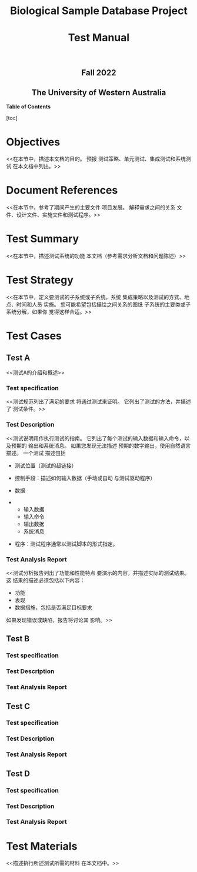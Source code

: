 

<center>
	<h1>
        Biological Sample Database Project
    </h1>
</center>
<center>
	<h1>
        Test Manual
    </h1>
</center>
<center>
    <p>
        <br>
    </p>
    <p>
        <h2>
       		Fall 2022
        </h2>
    </p>
	<h2>
		The University of Western Australia
	</h2>
</center>



**Table of Contents**

[toc]



# Objectives

<<在本节中，描述本文档的目的。  预报 测试策略、单元测试、集成测试和系统测试 在本文档中列出。>> 



# Document References

<<在本节中，参考了期间产生的主要文件 项目发展。  解释需求之间的关系 文件、设计文件、实施文件和测试程序。>> 



# Test Summary

<<在本节中，描述测试系统的功能 本文档（参考需求分析文档和问题陈述）>>





# Test Strategy

<<在本节中，定义要测试的子系统或子系统，系统 集成策略以及测试的方式、地点、时间和人员 实施。  您可能希望包括描绘之间关系的图纸 子系统的主要类或子系统分解，如果你 觉得这样合适。>> 





# Test Cases

## Test A

<<测试A的介绍和概述>> 

### Test specification

<<测试规范列出了满足的要求 将通过测试来证明。  它列出了测试的方法，并描述了 测试条件。>> 

### Test Description

<<测试说明用作执行测试的指南。 它列出了每个测试的输入数据和输入命令，以及预期的 输出和系统消息。  如果您发现无法描述 预期的数字输出，使用自然语言描述。  一个测试 描述包括 

-   测试位置（测试的超链接） 

-   控制手段：描述如何输入数据（手动或自动 与测试驱动程序） 

-   数据 

-   -   输入数据 
    -   输入命令 
    -   输出数据 
    -   系统消息 

-   程序：测试程序通常以测试脚本的形式指定。 

### Test Analysis Report

<<测试分析报告列出了功能和性能特点 要演示的内容，并描述实际的测试结果。  这 结果的描述必须包括以下内容： 

-   功能 
-   表现 
-   数据措施，包括是否满足目标要求 

如果发现错误或缺陷，报告将讨论其 影响。>>

## Test B

### Test specification



### Test Description



### Test Analysis Report



## Test C

### Test specification



### Test Description



### Test Analysis Report



## Test D

### Test specification



### Test Description



### Test Analysis Report



# Test Materials

<<描述执行所述测试所需的材料 在本文档中。>> 
